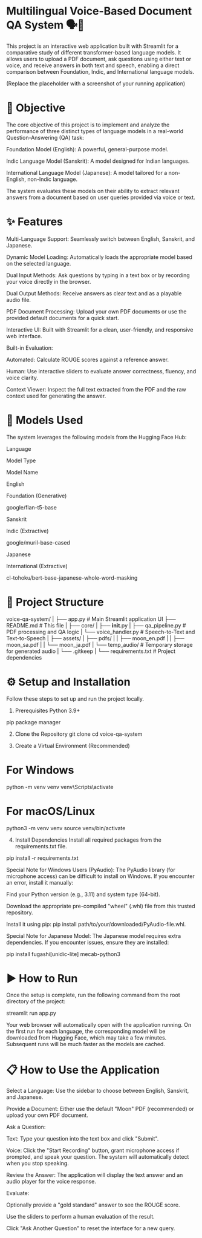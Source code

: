 # Multilingual Voice-Based Document QA System 🗣️📄
This project is an interactive web application built with Streamlit for a comparative study of different transformer-based language models. It allows users to upload a PDF document, ask questions using either text or voice, and receive answers in both text and speech, enabling a direct comparison between Foundation, Indic, and International language models.

(Replace the placeholder with a screenshot of your running application)

# 🚀 Objective
The core objective of this project is to implement and analyze the performance of three distinct types of language models in a real-world Question-Answering (QA) task:

Foundation Model (English): A powerful, general-purpose model.

Indic Language Model (Sanskrit): A model designed for Indian languages.

International Language Model (Japanese): A model tailored for a non-English, non-Indic language.

The system evaluates these models on their ability to extract relevant answers from a document based on user queries provided via voice or text.

# ✨ Features
Multi-Language Support: Seamlessly switch between English, Sanskrit, and Japanese.

Dynamic Model Loading: Automatically loads the appropriate model based on the selected language.

Dual Input Methods: Ask questions by typing in a text box or by recording your voice directly in the browser.

Dual Output Methods: Receive answers as clear text and as a playable audio file.

PDF Document Processing: Upload your own PDF documents or use the provided default documents for a quick start.

Interactive UI: Built with Streamlit for a clean, user-friendly, and responsive web interface.

Built-in Evaluation:

Automated: Calculate ROUGE scores against a reference answer.

Human: Use interactive sliders to evaluate answer correctness, fluency, and voice clarity.

Context Viewer: Inspect the full text extracted from the PDF and the raw context used for generating the answer.

# 🤖 Models Used
The system leverages the following models from the Hugging Face Hub:

Language

Model Type

Model Name

English

Foundation (Generative)

google/flan-t5-base

Sanskrit

Indic (Extractive)

google/muril-base-cased

Japanese

International (Extractive)

cl-tohoku/bert-base-japanese-whole-word-masking

# 📂 Project Structure
voice-qa-system/
|
├── app.py                  # Main Streamlit application UI
├── README.md               # This file
|
├── core/
|   ├── __init__.py
|   ├── qa_pipeline.py      # PDF processing and QA logic
|   └── voice_handler.py    # Speech-to-Text and Text-to-Speech
|
├── assets/
|   ├── pdfs/
|   |   ├── moon_en.pdf
|   |   ├── moon_sa.pdf
|   |   └── moon_ja.pdf
|   └── temp_audio/         # Temporary storage for generated audio
|       └── .gitkeep
|
└── requirements.txt        # Project dependencies

# ⚙️ Setup and Installation
Follow these steps to set up and run the project locally.

1. Prerequisites
Python 3.9+

pip package manager

2. Clone the Repository
git clone <your-repository-url>
cd voice-qa-system

3. Create a Virtual Environment (Recommended)
# For Windows
python -m venv venv
venv\Scripts\activate

# For macOS/Linux
python3 -m venv venv
source venv/bin/activate

4. Install Dependencies
Install all required packages from the requirements.txt file.

pip install -r requirements.txt

Special Note for Windows Users (PyAudio):
The PyAudio library (for microphone access) can be difficult to install on Windows. If you encounter an error, install it manually:

Find your Python version (e.g., 3.11) and system type (64-bit).

Download the appropriate pre-compiled "wheel" (.whl) file from this trusted repository.

Install it using pip: pip install path/to/your/downloaded/PyAudio-file.whl.

Special Note for Japanese Model:
The Japanese model requires extra dependencies. If you encounter issues, ensure they are installed:

pip install fugashi[unidic-lite] mecab-python3

# ▶️ How to Run
Once the setup is complete, run the following command from the root directory of the project:

streamlit run app.py

Your web browser will automatically open with the application running. On the first run for each language, the corresponding model will be downloaded from Hugging Face, which may take a few minutes. Subsequent runs will be much faster as the models are cached.

# 📋 How to Use the Application
Select a Language: Use the sidebar to choose between English, Sanskrit, and Japanese.

Provide a Document: Either use the default "Moon" PDF (recommended) or upload your own PDF document.

Ask a Question:

Text: Type your question into the text box and click "Submit".

Voice: Click the "Start Recording" button, grant microphone access if prompted, and speak your question. The system will automatically detect when you stop speaking.

Review the Answer: The application will display the text answer and an audio player for the voice response.

Evaluate:

Optionally provide a "gold standard" answer to see the ROUGE score.

Use the sliders to perform a human evaluation of the result.

Click "Ask Another Question" to reset the interface for a new query.
